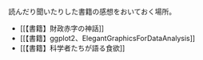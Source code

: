 読んだり聞いたりした書籍の感想をおいておく場所。

- [[【書籍】財政赤字の神話]]
- [[【書籍】ggplot2、ElegantGraphicsForDataAnalysis]]
- [[【書籍】科学者たちが語る食欲]]
